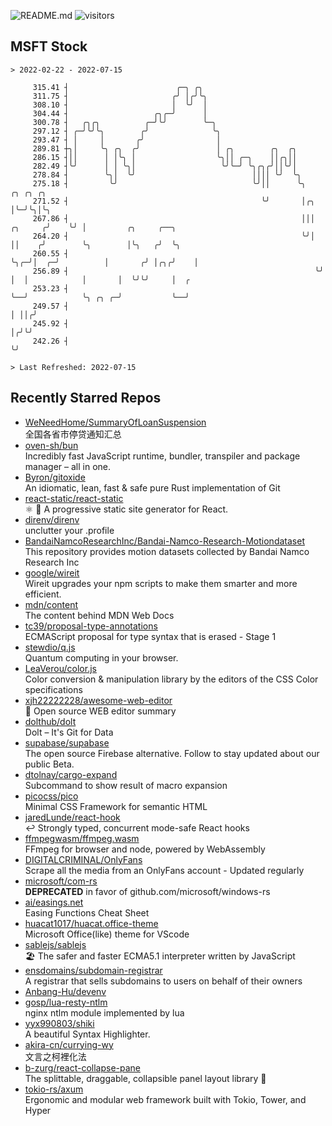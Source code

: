 ![README.md](https://github.com/Gerhut/Gerhut/workflows/README.md/badge.svg)
![visitors](https://visitors.vercel.app/Gerhut/Gerhut?token=8cf69d1f6813d272ef062726b6070c9be4ff72038cfe5a7ded7384a8da65d866)

## MSFT Stock

```
> 2022-02-22 - 2022-07-15

     315.41 ┤                        ╭─╮ ╭╮                                                                      
     311.75 ┤                       ╭╯ │╭╯╰╮                                                                     
     308.10 ┤                       │  ╰╯  │                                                                     
     304.44 ┤                   ╭╮╭─╯      │                                                                     
     300.78 ┤   ╭╮╭╮          ╭─╯╰╯        ╰─╮                                                                   
     297.12 ┤ ╭─╯╰╯╰╮        ╭╯              ╰╮                                                                  
     293.47 ┤ │     │       ╭╯                │                                                                  
     289.81 ┼╮│     ╰╮ ╭╮  ╭╯                 │ ╭╮        ╭╮  ╭╮                                                 
     286.15 ┤││      │ │╰╮ │                  ╰╮││ ╭─╮    ││╭╮││                                                 
     282.49 ┤╰╯      │ │ ╰╮│                   ╰╯╰─╯ ╰╮╭╮╭╯││╰╯│                                                 
     278.84 ┤        ╰╮│  ╰╯                          ││││ ╰╯  ╰╮                                                
     275.18 ┤         ╰╯                              ╰╯││      ╰╮             ╭╮ ╭╮ ╭╮                          
     271.52 ┤                                           ╰╯       │╭╮           │╰─╯╰╮│╰╮                         
     267.86 ┤                                                    │││   ╭╮     ╭╯    ╰╯ │         ╭╮     ╭──╮     
     264.20 ┤                                                    ╰╯│   ││    ╭╯        ╰╮        │╰╮   ╭╯  ╰╮    
     260.55 ┤                                                      ╰╮╭─╯│  ╭─╯          │       ╭╯ │╭╮╭╯    │    
     256.89 ┤                                                       ╰╯  │  │            │       │  ╰╯╰╯     │  ╭ 
     253.23 ┤                                                           ╰──╯            ╰╮ ╭╮ ╭─╯           ╰──╯ 
     249.57 ┤                                                                            │ ││╭╯                  
     245.92 ┤                                                                            │╭╯╰╯                   
     242.26 ┤                                                                            ╰╯                      

> Last Refreshed: 2022-07-15
```

## Recently Starred Repos

- [WeNeedHome/SummaryOfLoanSuspension](https://github.com/WeNeedHome/SummaryOfLoanSuspension)  
  全国各省市停贷通知汇总
- [oven-sh/bun](https://github.com/oven-sh/bun)  
  Incredibly fast JavaScript runtime, bundler, transpiler and package manager – all in one.
- [Byron/gitoxide](https://github.com/Byron/gitoxide)  
  An idiomatic, lean, fast & safe pure Rust implementation of Git
- [react-static/react-static](https://github.com/react-static/react-static)  
  ⚛️ 🚀 A progressive static site generator for React.
- [direnv/direnv](https://github.com/direnv/direnv)  
  unclutter your .profile
- [BandaiNamcoResearchInc/Bandai-Namco-Research-Motiondataset](https://github.com/BandaiNamcoResearchInc/Bandai-Namco-Research-Motiondataset)  
  This repository provides motion datasets collected by Bandai Namco Research Inc
- [google/wireit](https://github.com/google/wireit)  
  Wireit upgrades your npm scripts to make them smarter and more efficient.
- [mdn/content](https://github.com/mdn/content)  
  The content behind MDN Web Docs
- [tc39/proposal-type-annotations](https://github.com/tc39/proposal-type-annotations)  
  ECMAScript proposal for type syntax that is erased - Stage 1
- [stewdio/q.js](https://github.com/stewdio/q.js)  
  Quantum computing in your browser.
- [LeaVerou/color.js](https://github.com/LeaVerou/color.js)  
  Color conversion & manipulation library by the editors of the CSS Color specifications
- [xjh22222228/awesome-web-editor](https://github.com/xjh22222228/awesome-web-editor)  
  🔨  Open source WEB editor summary
- [dolthub/dolt](https://github.com/dolthub/dolt)  
  Dolt – It's Git for Data
- [supabase/supabase](https://github.com/supabase/supabase)  
  The open source Firebase alternative. Follow to stay updated about our public Beta.
- [dtolnay/cargo-expand](https://github.com/dtolnay/cargo-expand)  
  Subcommand to show result of macro expansion
- [picocss/pico](https://github.com/picocss/pico)  
  Minimal CSS Framework for semantic HTML
- [jaredLunde/react-hook](https://github.com/jaredLunde/react-hook)  
  ↩ Strongly typed, concurrent mode-safe React hooks
- [ffmpegwasm/ffmpeg.wasm](https://github.com/ffmpegwasm/ffmpeg.wasm)  
  FFmpeg for browser and node, powered by WebAssembly
- [DIGITALCRIMINAL/OnlyFans](https://github.com/DIGITALCRIMINAL/OnlyFans)  
  Scrape all the media from an OnlyFans account - Updated regularly
- [microsoft/com-rs](https://github.com/microsoft/com-rs)  
  **DEPRECATED** in favor of github.com/microsoft/windows-rs
- [ai/easings.net](https://github.com/ai/easings.net)  
  Easing Functions Cheat Sheet
- [huacat1017/huacat.office-theme](https://github.com/huacat1017/huacat.office-theme)  
  Microsoft Office(like) theme for VScode
- [sablejs/sablejs](https://github.com/sablejs/sablejs)  
  🏖️ The safer and faster ECMA5.1 interpreter written by JavaScript
- [ensdomains/subdomain-registrar](https://github.com/ensdomains/subdomain-registrar)  
  A registrar that sells subdomains to users on behalf of their owners
- [Anbang-Hu/devenv](https://github.com/Anbang-Hu/devenv)  
- [gosp/lua-resty-ntlm](https://github.com/gosp/lua-resty-ntlm)  
  nginx ntlm module implemented by lua
- [yyx990803/shiki](https://github.com/yyx990803/shiki)  
  A beautiful Syntax Highlighter.
- [akira-cn/currying-wy](https://github.com/akira-cn/currying-wy)  
  文言之柯裡化法
- [b-zurg/react-collapse-pane](https://github.com/b-zurg/react-collapse-pane)  
  The splittable, draggable, collapsible panel layout library 🎉
- [tokio-rs/axum](https://github.com/tokio-rs/axum)  
  Ergonomic and modular web framework built with Tokio, Tower, and Hyper
